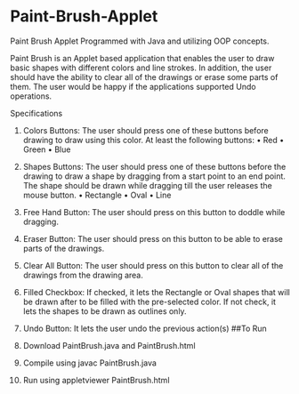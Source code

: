 # Paint-Brush-Applet
Paint Brush Applet Programmed with Java and utilizing OOP concepts.

Paint Brush is an Applet based application that enables the user to draw basic shapes with different colors and line strokes. In addition, the user should have the ability to clear all of the drawings or erase some parts of them. The user would be happy if the applications supported Undo operations.

Specifications

  1. Colors Buttons: The user should press one of these buttons before drawing to draw using this color. At least the following buttons: • Red • Green • Blue

  2. Shapes Buttons: The user should press one of these buttons before the drawing to draw a shape by dragging from a start point to an end point. The shape should be drawn while dragging till the user releases the mouse button. • Rectangle • Oval • Line

  3. Free Hand Button: The user should press on this button to doddle while dragging.

  4. Eraser Button: The user should press on this button to be able to erase parts of the drawings.

  5. Clear All Button: The user should press on this button to clear all of the drawings from the drawing area.

  6. Filled Checkbox: If checked, it lets the Rectangle or Oval shapes that will be drawn after to be filled with the pre-selected color. If not check, it lets the shapes to be drawn as       outlines only.

  7. Undo Button: It lets the user undo the previous action(s)
##To Run
1. Download PaintBrush.java and PaintBrush.html
2. Compile using javac PaintBrush.java
3. Run using appletviewer PaintBrush.html
